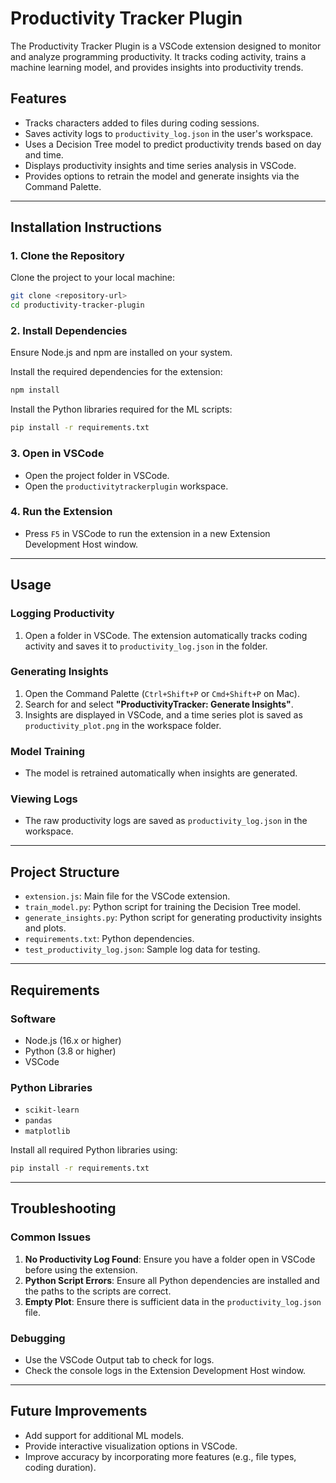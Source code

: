 
# Productivity Tracker Plugin

The Productivity Tracker Plugin is a VSCode extension designed to monitor and analyze programming productivity. It tracks coding activity, trains a machine learning model, and provides insights into productivity trends.

## Features
- Tracks characters added to files during coding sessions.
- Saves activity logs to `productivity_log.json` in the user's workspace.
- Uses a Decision Tree model to predict productivity trends based on day and time.
- Displays productivity insights and time series analysis in VSCode.
- Provides options to retrain the model and generate insights via the Command Palette.

---

## Installation Instructions

### 1. Clone the Repository
Clone the project to your local machine:

```bash
git clone <repository-url>
cd productivity-tracker-plugin
```

### 2. Install Dependencies
Ensure Node.js and npm are installed on your system.

Install the required dependencies for the extension:

```bash
npm install
```

Install the Python libraries required for the ML scripts:

```bash
pip install -r requirements.txt
```

### 3. Open in VSCode
- Open the project folder in VSCode.
- Open the `productivitytrackerplugin` workspace.

### 4. Run the Extension
- Press `F5` in VSCode to run the extension in a new Extension Development Host window.

---

## Usage

### Logging Productivity
1. Open a folder in VSCode. The extension automatically tracks coding activity and saves it to `productivity_log.json` in the folder.

### Generating Insights
1. Open the Command Palette (`Ctrl+Shift+P` or `Cmd+Shift+P` on Mac).
2. Search for and select **"ProductivityTracker: Generate Insights"**.
3. Insights are displayed in VSCode, and a time series plot is saved as `productivity_plot.png` in the workspace folder.

### Model Training
- The model is retrained automatically when insights are generated.

### Viewing Logs
- The raw productivity logs are saved as `productivity_log.json` in the workspace.

---

## Project Structure

- `extension.js`: Main file for the VSCode extension.
- `train_model.py`: Python script for training the Decision Tree model.
- `generate_insights.py`: Python script for generating productivity insights and plots.
- `requirements.txt`: Python dependencies.
- `test_productivity_log.json`: Sample log data for testing.

---

## Requirements

### Software
- Node.js (16.x or higher)
- Python (3.8 or higher)
- VSCode

### Python Libraries
- `scikit-learn`
- `pandas`
- `matplotlib`

Install all required Python libraries using:
```bash
pip install -r requirements.txt
```

---

## Troubleshooting

### Common Issues
1. **No Productivity Log Found**: Ensure you have a folder open in VSCode before using the extension.
2. **Python Script Errors**: Ensure all Python dependencies are installed and the paths to the scripts are correct.
3. **Empty Plot**: Ensure there is sufficient data in the `productivity_log.json` file.

### Debugging
- Use the VSCode Output tab to check for logs.
- Check the console logs in the Extension Development Host window.

---

## Future Improvements
- Add support for additional ML models.
- Provide interactive visualization options in VSCode.
- Improve accuracy by incorporating more features (e.g., file types, coding duration).